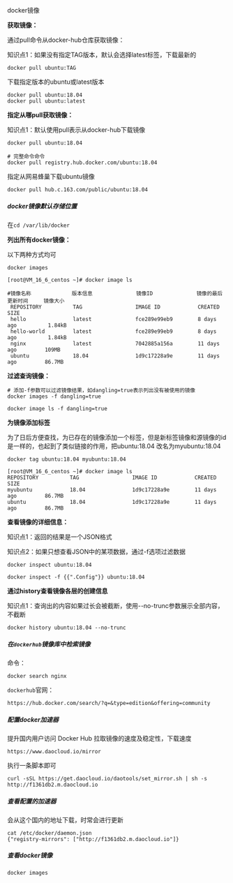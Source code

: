 docker镜像



**获取镜像：**

通过pull命令从docker-hub仓库获取镜像：

知识点1：如果没有指定TAG版本，默认会选择latest标签，下载最新的

```
docker pull ubuntu:TAG
```

下载指定版本的ubuntu或latest版本

```
docker pull ubuntu:18.04
docker pull ubuntu:latest
```



**指定从哪pull获取镜像：**

知识点1：默认使用pull表示从docker-hub下载镜像

```shell
docker pull ubuntu:18.04

# 完整命令命令
docker pull registry.hub.docker.com/ubuntu:18.04
```



指定从网易蜂巢下载ubuntu镜像

```
docker pull hub.c.163.com/public/ubuntu:18.04
```



##### docker镜像默认存储位置

在`cd /var/lib/docker`



**列出所有docker镜像：**

以下两种方式均可

```shell
docker images

[root@VM_16_6_centos ~]# docker image ls

#镜像名称             版本信息              镜像ID              镜像的最后更新时间     镜像大小 
 REPOSITORY          TAG                 IMAGE ID            CREATED             SIZE
 hello               latest              fce289e99eb9        8 days ago          1.84kB
 hello-world         latest              fce289e99eb9        8 days ago          1.84kB
 nginx               latest              7042885a156a        11 days ago         109MB
 ubuntu              18.04               1d9c17228a9e        11 days ago         86.7MB

```



**过滤查询镜像：**

```shell
# 添加-f参数可以过滤镜像结果，如dangling=true表示列出没有被使用的镜像
docker images -f dangling=true

docker image ls -f dangling=true
```



**为镜像添加标签**

为了日后方便查找，为已存在的镜像添加一个标签，但是新标签镜像和源镜像的id是一样的，也起到了类似链接的作用，把ubuntu:18.04 改名为myubuntu:18.04



```shell
docker tag ubuntu:18.04 myubuntu:18.04

[root@VM_16_6_centos ~]# docker image ls
REPOSITORY          TAG                 IMAGE ID            CREATED             SIZE
myubuntu            18.04               1d9c17228a9e        11 days ago         86.7MB
ubuntu              18.04               1d9c17228a9e        11 days ago         86.7MB
```



**查看镜像的详细信息：**

知识点1：返回的结果是一个JSON格式

知识点2：如果只想查看JSON中的某项数据，通过-f选项过滤数据

```shell
docker inspect ubuntu:18.04

docker inspect -f {{".Config"}} ubuntu:18.04 
```



**通过history查看镜像各层的创建信息**

知识点1：查询出的内容如果过长会被截断，使用--no-trunc参数展示全部内容，不截断

```
docker history ubuntu:18.04 --no-trunc
```





##### 在`dockerhub`镜像库中检索镜像

命令：

`docker search nginx `

`dockerhub`官网：

`https://hub.docker.com/search/?q=&type=edition&offering=community`



##### 配置docker加速器

提升国内用户访问 Docker Hub 拉取镜像的速度及稳定性，下载速度

`https://www.daocloud.io/mirror`

执行一条脚本即可

```
curl -sSL https://get.daocloud.io/daotools/set_mirror.sh | sh -s http://f1361db2.m.daocloud.io
```



##### 查看配置的加速器

会从这个国内的地址下载，时常会进行更新

```shell
cat /etc/docker/daemon.json
{"registry-mirrors": ["http://f1361db2.m.daocloud.io"]}
```



##### 查看docker镜像

```
docker images
```



